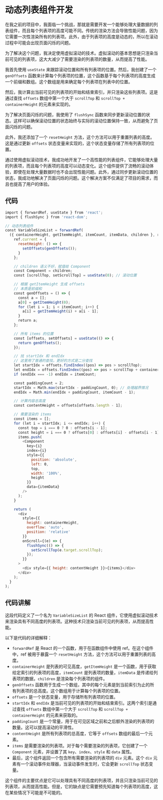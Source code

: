 # 动态列表组件开发

在我之前的项目中，我面临一个挑战，那就是需要开发一个能够处理大量数据的列表组件，而且每个列表项的高度可能不同。传统的渲染方法会导致性能问题，因为它需要一次性渲染所有的列表项。此外，由于列表项的高度是动态的，所以在滚动过程中可能会出现页面闪烁的问题。

为了解决这个问题，我决定使用虚拟滚动的技术。虚拟滚动的基本思想是只渲染当前可见的列表项，这大大减少了需要渲染的列表项的数量，从而提高了性能。

我首先使用 `useState` 来跟踪滚动位置和所有列表项的位置。然后，我创建了一个 `genOffsets` 函数来计算每个列表项的位置，这个函数基于每个列表项的高度生成一个前缀和数组。这个数组是用来确定每个列表项在列表中的位置。

然后，我计算出当前可见的列表项的开始和结束索引，并只渲染这些列表项。这是通过查找 `offsets` 数组中第一个大于 `scrollTop` 和 `scrollTop + containerHeight` 的元素来实现的。

为了解决页面闪烁的问题，我使用了 `flushSync` 函数来同步更新滚动位置的状态。这样可以确保滚动位置的状态始终与实际的滚动位置保持一致，从而避免了页面闪烁的问题。

此外，我还添加了一个 `resetHeight` 方法，这个方法可以用于重置列表的高度。这是通过更新 `offsets` 状态变量来实现的，这个状态变量存储了所有列表项的位置。

通过使用虚拟滚动技术，我成功地开发了一个高性能的列表组件，它能够处理大量的列表项，而且每个列表项的高度可以动态变化。这个组件提供了流畅的滚动体验，即使在处理大量数据时也不会出现性能问题。此外，通过同步更新滚动位置的状态，我成功地解决了页面闪烁的问题。这个解决方案不仅满足了项目的需求，而且也提高了用户的体验。

## 代码

```javascript
import { forwardRef, useState } from 'react';
import { flushSync } from 'react-dom';

// 动态列表组件
const VariableSizeList = forwardRef(
  ({ containerHeight, getItemHeight, itemCount, itemData, children }, ref) => {
    ref.current = {
      resetHeight: () => {
        setOffsets(genOffsets());
      }
    };

    // children 语义不好，赋值给 Component
    const Component = children;
    const [scrollTop, setScrollTop] = useState(0); // 滚动位置

    // 根据 getItemHeight 生成 offsets
    // 本质是前缀和
    const genOffsets = () => {
      const a = [];
      a[0] = getItemHeight(0);
      for (let i = 1; i < itemCount; i++) {
        a[i] = getItemHeight(i) + a[i - 1];
      }
      return a;
    };

    // 所有 items 的位置
    const [offsets, setOffsets] = useState(() => {
      return genOffsets();
    });

    // 找 startIdx 和 endIdx
    // 这里用了普通的查找，更好的方式是二分查找
    let startIdx = offsets.findIndex((pos) => pos > scrollTop);
    let endIdx = offsets.findIndex((pos) => pos > scrollTop + containerHeight);
    if (endIdx === -1) endIdx = itemCount;

    const paddingCount = 2;
    startIdx = Math.max(startIdx - paddingCount, 0); // 处理越界情况
    endIdx = Math.min(endIdx + paddingCount, itemCount - 1);

    // 计算内容总高度
    const contentHeight = offsets[offsets.length - 1];

    // 需要渲染的 items
    const items = [];
    for (let i = startIdx; i <= endIdx; i++) {
      const top = i === 0 ? 0 : offsets[i - 1];
      const height = i === 0 ? offsets[0] : offsets[i] - offsets[i - 1];
      items.push(
        <Component
          key={i}
          index={i}
          style={{
            position: 'absolute',
            left: 0,
            top,
            width: '100%',
            height
          }}
          data={itemData}
        />
      );
    }

    return (
      <div
        style={{
          height: containerHeight,
          overflow: 'auto',
          position: 'relative'
        }}
        onScroll={(e) => {
          flushSync(() => {
            setScrollTop(e.target.scrollTop);
          });
        }}
      >
        <div style={{ height: contentHeight }}>{items}</div>
      </div>
    );
  }
);
```

## 代码讲解

这段代码定义了一个名为 `VariableSizeList` 的 React 组件，它使用虚拟滚动技术来渲染具有不同高度的列表项。这种技术只渲染当前可见的列表项，从而提高性能。

以下是代码的详细解释：

- `forwardRef` 是 React 的一个函数，用于在函数组件中使用 ref。在这个组件中，ref 被用于暴露一个 `resetHeight` 方法，这个方法可以用于重置列表的高度。
- `containerHeight` 是列表的可见高度，`getItemHeight` 是一个函数，用于获取给定索引的列表项的高度，`itemCount` 是列表项的数量，`itemData` 是传递给列表项的数据，`children` 是渲染每个列表项的组件。
- `genOffsets` 函数用于生成一个数组，其中的每个元素是到当前索引为止的所有列表项的总高度。这个数组用于计算每个列表项的位置。
- `offsets` 是一个状态变量，用于存储所有列表项的位置。
- `startIdx` 和 `endIdx` 是当前可见的列表项的开始和结束索引。这两个索引是通过查找 `offsets` 数组中第一个大于 `scrollTop` 和 `scrollTop + containerHeight` 的元素来获取的。
- `paddingCount` 是一个常量，用于在可见区域之前和之后额外渲染的列表项的数量。这可以提高滚动的平滑性。
- `contentHeight` 是所有列表项的总高度，它等于 `offsets` 数组的最后一个元素。
- `items` 是需要渲染的列表项。对于每个需要渲染的列表项，它创建了一个 `Component` 元素，并设置了其 `key`、`index`、`style` 和 `data` 属性。
- 最后，这个组件返回一个包含所有需要渲染的列表项的 `div` 元素。这个 `div` 元素有一个滚动事件处理器，当滚动事件发生时，它会更新 `scrollTop` 状态变量。

这个组件的主要优点是它可以处理具有不同高度的列表项，并且只渲染当前可见的列表项，从而提高性能。但是，它的缺点是它需要预先知道每个列表项的高度，这在某些情况下可能是不可能的。